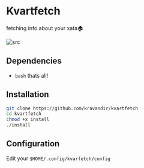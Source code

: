 # Kvartfetch
fetching info about your xata🏠

![src](https://media.discordapp.net/attachments/932276304374534147/959167951414640690/fetch.png )

## Dependencies
- `bash`
thats all!

## Installation
```zsh
git clone https://github.com/kravandir/kvartfetch
cd kvartfetch
chmod +x install
./install
```

## Configuration
Edit your ``$HOME/.config/kvarfetch/config ``
